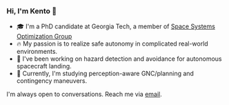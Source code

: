 ### Hi, I'm Kento 👋

- 🎓 I'm a PhD candidate at Georgia Tech, a member of [Space Systems Optimization Group](https://ssog.ae.gatech.edu/)
- 🔥 My passion is to realize safe autonomy in complicated real-world environments.
- 🚀 I've been working on hazard detection and avoidance for autonomous spacecraft landing.
- 🌱 Currently, I'm studying perception-aware GNC/planning and contingency maneuvers.

I'm always open to conversations. Reach me via [email](mailto:ktomita3@gatech.edu). 
<!--
**kentotomita/kentotomita** is a ✨ _special_ ✨ repository because its `README.md` (this file) appears on your GitHub profile.

Here are some ideas to get you started:

- 🔭 I’m currently working on ...
- 🌱 I’m currently learning ...
- 👯 I’m looking to collaborate on ...
- 🤔 I’m looking for help with ...
- 💬 Ask me about ...
- 📫 How to reach me: ...
- 😄 Pronouns: ...
- ⚡ Fun fact: ...
-->

